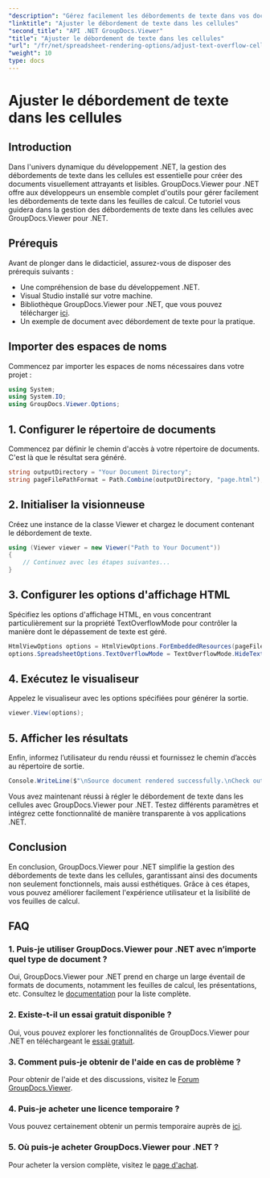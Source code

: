 ```yaml
---
"description": "Gérez facilement les débordements de texte dans vos documents .NET avec GroupDocs.Viewer. Améliorez la lisibilité et l'expérience utilisateur. Téléchargez votre essai gratuit dès maintenant."
"linktitle": "Ajuster le débordement de texte dans les cellules"
"second_title": "API .NET GroupDocs.Viewer"
"title": "Ajuster le débordement de texte dans les cellules"
"url": "/fr/net/spreadsheet-rendering-options/adjust-text-overflow-cells/"
"weight": 10
type: docs
---
```

# Ajuster le débordement de texte dans les cellules

## Introduction
Dans l'univers dynamique du développement .NET, la gestion des débordements de texte dans les cellules est essentielle pour créer des documents visuellement attrayants et lisibles. GroupDocs.Viewer pour .NET offre aux développeurs un ensemble complet d'outils pour gérer facilement les débordements de texte dans les feuilles de calcul. Ce tutoriel vous guidera dans la gestion des débordements de texte dans les cellules avec GroupDocs.Viewer pour .NET.
## Prérequis
Avant de plonger dans le didacticiel, assurez-vous de disposer des prérequis suivants :
- Une compréhension de base du développement .NET.
- Visual Studio installé sur votre machine.
- Bibliothèque GroupDocs.Viewer pour .NET, que vous pouvez télécharger [ici](https://releases.groupdocs.com/viewer/net/).
- Un exemple de document avec débordement de texte pour la pratique.
## Importer des espaces de noms
Commencez par importer les espaces de noms nécessaires dans votre projet :
```csharp
using System;
using System.IO;
using GroupDocs.Viewer.Options;
```
## 1. Configurer le répertoire de documents
Commencez par définir le chemin d'accès à votre répertoire de documents. C'est là que le résultat sera généré.
```csharp
string outputDirectory = "Your Document Directory";
string pageFilePathFormat = Path.Combine(outputDirectory, "page.html");
```
## 2. Initialiser la visionneuse
Créez une instance de la classe Viewer et chargez le document contenant le débordement de texte.
```csharp
using (Viewer viewer = new Viewer("Path to Your Document"))
{
    // Continuez avec les étapes suivantes...
}
```
## 3. Configurer les options d'affichage HTML
Spécifiez les options d'affichage HTML, en vous concentrant particulièrement sur la propriété TextOverflowMode pour contrôler la manière dont le dépassement de texte est géré.
```csharp
HtmlViewOptions options = HtmlViewOptions.ForEmbeddedResources(pageFilePathFormat);
options.SpreadsheetOptions.TextOverflowMode = TextOverflowMode.HideText;
```
## 4. Exécutez le visualiseur
Appelez le visualiseur avec les options spécifiées pour générer la sortie.
```csharp
viewer.View(options);
```
## 5. Afficher les résultats
Enfin, informez l’utilisateur du rendu réussi et fournissez le chemin d’accès au répertoire de sortie.
```csharp
Console.WriteLine($"\nSource document rendered successfully.\nCheck output in {outputDirectory}.");
```
Vous avez maintenant réussi à régler le débordement de texte dans les cellules avec GroupDocs.Viewer pour .NET. Testez différents paramètres et intégrez cette fonctionnalité de manière transparente à vos applications .NET.
## Conclusion
En conclusion, GroupDocs.Viewer pour .NET simplifie la gestion des débordements de texte dans les cellules, garantissant ainsi des documents non seulement fonctionnels, mais aussi esthétiques. Grâce à ces étapes, vous pouvez améliorer facilement l'expérience utilisateur et la lisibilité de vos feuilles de calcul.
## FAQ
### 1. Puis-je utiliser GroupDocs.Viewer pour .NET avec n’importe quel type de document ?
Oui, GroupDocs.Viewer pour .NET prend en charge un large éventail de formats de documents, notamment les feuilles de calcul, les présentations, etc. Consultez le [documentation](https://tutorials.groupdocs.com/viewer/net/) pour la liste complète.
### 2. Existe-t-il un essai gratuit disponible ?
Oui, vous pouvez explorer les fonctionnalités de GroupDocs.Viewer pour .NET en téléchargeant le [essai gratuit](https://releases.groupdocs.com/).
### 3. Comment puis-je obtenir de l'aide en cas de problème ?
Pour obtenir de l'aide et des discussions, visitez le [Forum GroupDocs.Viewer](https://forum.groupdocs.com/c/viewer/9).
### 4. Puis-je acheter une licence temporaire ?
Vous pouvez certainement obtenir un permis temporaire auprès de [ici](https://purchase.groupdocs.com/temporary-license/).
### 5. Où puis-je acheter GroupDocs.Viewer pour .NET ?
Pour acheter la version complète, visitez le [page d'achat](https://purchase.groupdocs.com/buy).